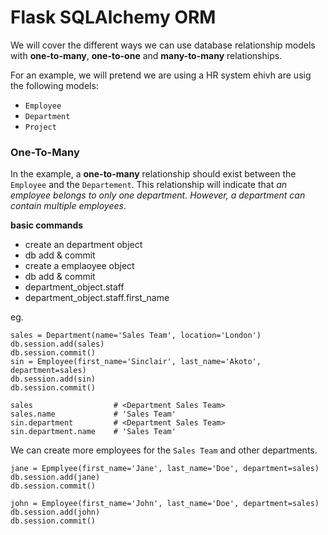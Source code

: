 # Flask SQLAlchemy ORM #

We will cover the different ways we can use database relationship models with **one-to-many**, **one-to-one** and **many-to-many** relationships.

For an example, we will pretend we are using a HR system ehivh are usig the following models:
- `Employee`
- `Department`
- `Project`

### One-To-Many ###
 In the example, a **one-to-many** relationship should exist between the `Employee` and the `Departement`. This relationship will indicate that *an employee belongs to only one department. However, a department can contain multiple employees*.

 **basic commands**
 
 - create an department object
 - db add & commit
 - create a emplaoyee object
 - db add & commit
 - department_object.staff
 - department_object.staff.first_name

 eg.
 ```
 sales = Department(name='Sales Team', location='London')
 db.session.add(sales)
 db.session.commit()
 sin = Employee(first_name='Sinclair', last_name='Akoto', department=sales)
 db.session.add(sin)
 db.session.commit()

 sales                  # <Department Sales Team>
 sales.name             # 'Sales Team'
 sin.department         # <Department Sales Team>
 sin.department.name    # 'Sales Team'
 ```

 We can create more employees for the `Sales Team` and other departments.
 ```
 jane = Epmplyee(first_name='Jane', last_name='Doe', department=sales)
 db.session.add(jane)
 db.session.commit()

 john = Employee(first_name='John', last_name='Doe', department=sales)
 db.session.add(john)
 db.session.commit()
 ```